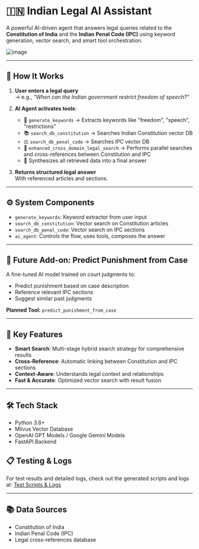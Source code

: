 # 🇮🇳 Indian Legal AI Assistant

A powerful AI-driven agent that answers legal queries related to the **Constitution of India** and the **Indian Penal Code (IPC)** using keyword generation, vector search, and smart tool orchestration.

![image](https://github.com/user-attachments/assets/5c679ff6-f1ca-43ad-b6ac-dd16cc91bc92)

---

## 🧠 How It Works

1. **User enters a legal query**  
   → e.g., *"When can the Indian government restrict freedom of speech?"*

2. **AI Agent activates tools**:
   - 🔑 `generate_keywords` → Extracts keywords like "freedom", "speech", "restrictions"
   - 📚 `search_db_constitution` → Searches Indian Constitution vector DB
   - ⚖️ `search_db_penal_code` → Searches IPC vector DB
   - 🔄 `enhanced_cross_domain_legal_search` → Performs parallel searches and cross-references between Constitution and IPC
   - 🔄 Synthesizes all retrieved data into a final answer

3. **Returns structured legal answer**  
   With referenced articles and sections.

---

## ⚙️ System Components

- `generate_keywords`: Keyword extractor from user input
- `search_db_constitution`: Vector search on Constitution articles
- `search_db_penal_code`: Vector search on IPC sections
- `ai_agent`: Controls the flow, uses tools, composes the answer

---

## 🔮 Future Add-on: Predict Punishment from Case

A fine-tuned AI model trained on court judgments to:

- Predict punishment based on case description
- Reference relevant IPC sections
- Suggest similar past judgments

**Planned Tool:** `predict_punishment_from_case`

---

## 🚀 Key Features

- **Smart Search**: Multi-stage hybrid search strategy for comprehensive results
- **Cross-Reference**: Automatic linking between Constitution and IPC sections
- **Context-Aware**: Understands legal context and relationships
- **Fast & Accurate**: Optimized vector search with result fusion

---

## 🛠️ Tech Stack

- Python 3.8+
- Milvus Vector Database
- OpenAI GPT Models / Google Gemini Models
- FastAPI Backend

## 📋 Testing & Logs

For test results and detailed logs, check out the generated scripts and logs at:
[Test Scripts & Logs](https://github.com/akash-d-dev/AI-LegalHelp-Constution-IPC/tree/main/backend/agent_system/admin/scripts/generated)

---

## 📚 Data Sources

- Constitution of India
- Indian Penal Code (IPC)
- Legal cross-references database
